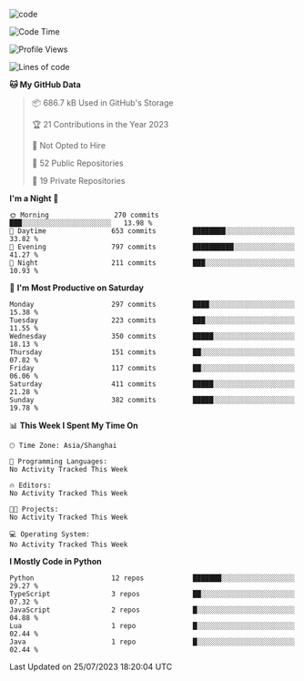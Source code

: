 
<!--
**liuyaanng/liuyaanng** is a ✨ _special_ ✨ repository because its `README.md` (this file) appears on your GitHub profile.

Here are some ideas to get you started:

- 🔭 I’m currently working on ...
- 🌱 I’m currently learning ...
- 👯 I’m looking to collaborate on ...
- 🤔 I’m looking for help with ...
- 💬 Ask me about ...
- 📫 How to reach me: ...
- 😄 Pronouns: ...
- ⚡ Fun fact: ...
-->


![code](https://cdn.jsdelivr.net/gh/liuyaanng/liuyaanng@1.0/code.gif) 

<!--START_SECTION:waka-->
![Code Time](http://img.shields.io/badge/Code%20Time-243%20hrs%2022%20mins-blue)

![Profile Views](http://img.shields.io/badge/Profile%20Views-0-blue)

![Lines of code](https://img.shields.io/badge/From%20Hello%20World%20I%27ve%20Written-14.4%20million%20lines%20of%20code-blue)

**🐱 My GitHub Data** 

> 📦 686.7 kB Used in GitHub's Storage 
 > 
> 🏆 21 Contributions in the Year 2023
 > 
> 🚫 Not Opted to Hire
 > 
> 📜 52 Public Repositories 
 > 
> 🔑 19 Private Repositories 
 > 
**I'm a Night 🦉** 

```text
🌞 Morning                270 commits         ███░░░░░░░░░░░░░░░░░░░░░░   13.98 % 
🌆 Daytime                653 commits         ████████░░░░░░░░░░░░░░░░░   33.82 % 
🌃 Evening                797 commits         ██████████░░░░░░░░░░░░░░░   41.27 % 
🌙 Night                  211 commits         ███░░░░░░░░░░░░░░░░░░░░░░   10.93 % 
```
📅 **I'm Most Productive on Saturday** 

```text
Monday                   297 commits         ████░░░░░░░░░░░░░░░░░░░░░   15.38 % 
Tuesday                  223 commits         ███░░░░░░░░░░░░░░░░░░░░░░   11.55 % 
Wednesday                350 commits         █████░░░░░░░░░░░░░░░░░░░░   18.13 % 
Thursday                 151 commits         ██░░░░░░░░░░░░░░░░░░░░░░░   07.82 % 
Friday                   117 commits         ██░░░░░░░░░░░░░░░░░░░░░░░   06.06 % 
Saturday                 411 commits         █████░░░░░░░░░░░░░░░░░░░░   21.28 % 
Sunday                   382 commits         █████░░░░░░░░░░░░░░░░░░░░   19.78 % 
```


📊 **This Week I Spent My Time On** 

```text
🕑︎ Time Zone: Asia/Shanghai

💬 Programming Languages: 
No Activity Tracked This Week

🔥 Editors: 
No Activity Tracked This Week

🐱‍💻 Projects: 
No Activity Tracked This Week

💻 Operating System: 
No Activity Tracked This Week
```

**I Mostly Code in Python** 

```text
Python                   12 repos            ███████░░░░░░░░░░░░░░░░░░   29.27 % 
TypeScript               3 repos             ██░░░░░░░░░░░░░░░░░░░░░░░   07.32 % 
JavaScript               2 repos             █░░░░░░░░░░░░░░░░░░░░░░░░   04.88 % 
Lua                      1 repo              █░░░░░░░░░░░░░░░░░░░░░░░░   02.44 % 
Java                     1 repo              █░░░░░░░░░░░░░░░░░░░░░░░░   02.44 % 
```




 Last Updated on 25/07/2023 18:20:04 UTC
<!--END_SECTION:waka-->
